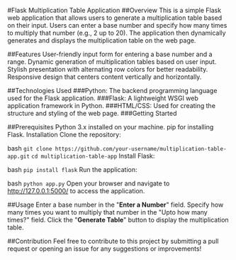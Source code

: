#Flask Multiplication Table Application
##Overview
This is a simple Flask web application that allows users to generate a multiplication table based on their input. Users can enter a base number and specify how many times to multiply that number (e.g., 2 up to 20). The application then dynamically generates and displays the multiplication table on the web page.

##Features
User-friendly input form for entering a base number and a range.
Dynamic generation of multiplication tables based on user input.
Stylish presentation with alternating row colors for better readability.
Responsive design that centers content vertically and horizontally.

##Technologies Used
###Python: 
The backend programming language used for the Flask application.
###Flask:
A lightweight WSGI web application framework in Python.
###HTML/CSS:
Used for creating the structure and styling of the web page.
###Getting Started

##Prerequisites
Python 3.x installed on your machine.
pip for installing Flask.
Installation
Clone the repository:

bash
```git clone https://github.com/your-username/multiplication-table-app.git```
```cd multiplication-table-app```
Install Flask:

bash
```pip install flask```
Run the application:

bash
```python app.py```
Open your browser and navigate to http://127.0.0.1:5000/ to access the application.

##Usage
Enter a base number in the "**Enter a Number**" field.
Specify how many times you want to multiply that number in the "Upto how many times?" field.
Click the "**Generate Table**" button to display the multiplication table.

##Contribution
Feel free to contribute to this project by submitting a pull request or opening an issue for any suggestions or improvements!
